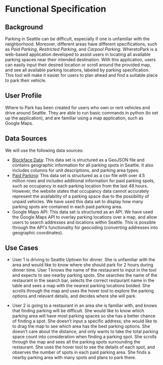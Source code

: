 # Functional Specification

## Background
Parking in Seattle can be difficult, especially if one is unfamiliar with the neighborhood. Moreover, different areas have different specifications, such as *Paid Parking*, *Restricted Parking*, and *Carpool Parking*. WheretoPark is a web-based application developed to assist users in locating all available parking spaces near their intended destination. With this application, users can easily input their desired location or scroll around the provided map, and see all available parking locations, labeled by parking specification. This tool will make it easier for users to plan ahead and find a suitable place to park their vehicle.



## User Profile
Where to Park has been created for users who own or rent vehicles and drive around Seattle. They are able to run basic commands in python (to set up the application), and are familiar using a map application, such as Google Maps.



## Data Sources
We will use the following data sources:
- [Blockface Data](https://data-seattlecitygis.opendata.arcgis.com/datasets/SeattleCityGIS::blockface/about): This data set is structured as a GeoJSON file and contains geographic information for all parking spots in Seattle. It also includes columns for unit descriptions, and parking area types.
- [Paid Parking](https://data.seattle.gov/Transportation/Paid-Parking-Last-48-Hours-/hiyf-7edq): This data set is structured as a csv file with over 4.5 million rows and includes additional information for paid parking spots, such as occupancy in each parking location from the last 48 hours. However, the website states that occupancy data cannot accurately represent the availability of a parking space due to the possibility of unpaid vehicles. We have used this data set to display how many parking spots are contained in each paid parking area.
- Google Maps API: This data set is structured as an API. We have used the Google Maps API to overlay parking locations over a map, and allow users to search addresses and locations within Seattle. This is possible through the API's functionality for geocoding (converting addresses into geographic coordinates).



## Use Cases
- User 1 is driving to Seattle Uptown for dinner. She is unfamiliar with the area and would like to know where she should park for 2 hours during dinner time. User 1 knows the name of the restaurant to input in the tool and expects to see nearby parking spots. She searches the name of the restaurant in the search bar, selects the correct restaurant name in the table and sees a map with the nearest parking locations bolded. She scrolls through the map and uses the hover tool to explore the parking options and relevant details, and decides where she will park.

- User 2 is going to a restaurant in an area she is familiar with, and knows that finding parking will be difficult. She would like to know which parking area will have most parking spaces so she has a better chance of finding a spot. She doesn’t input a specific address; she would like to to drag the map to see which area has the best parking options. She doesn't care about the distance, and only wants to take the total parking space count into consideration when finding a parking spot. She scrolls through the map and sees all the parking spots surrounding the restaurant. She uses the hover tool to see the details of each spot, and observes the number of spots in each paid parking area. She finds a nearby parking area with many spots and plans to park there.
